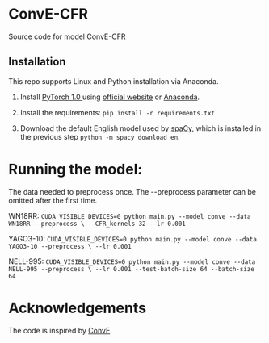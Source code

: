 # ConvE-CFR
Source code for model ConvE-CFR
## Installation

This repo supports Linux and Python installation via Anaconda. 

1. Install [PyTorch 1.0 ](https://github.com/pytorch/pytorch) using [official website](https://pytorch.org/) or [Anaconda](https://www.continuum.io/downloads). 

2. Install the requirements: `pip install -r requirements.txt`

3. Download the default English model used by [spaCy](https://github.com/explosion/spaCy), which is installed in the previous step `python -m spacy download en`.
# Running the model:
The data needed to preprocess once. The --preprocess parameter can be omitted after the first time.

WN18RR:
`CUDA_VISIBLE_DEVICES=0 python main.py --model conve --data WN18RR --preprocess \
                                       --CFR_kernels 32 --lr 0.001`

YAGO3-10:
`CUDA_VISIBLE_DEVICES=0 python main.py --model conve --data YAGO3-10 --preprocess \
                                       --lr 0.001`

NELL-995:
`CUDA_VISIBLE_DEVICES=0 python main.py --model conve --data NELL-995 --preprocess \
                                       --lr 0.001 --test-batch-size 64 --batch-size 64`

# Acknowledgements
The code is inspired by [ConvE](https://github.com/TimDettmers/ConvE).
